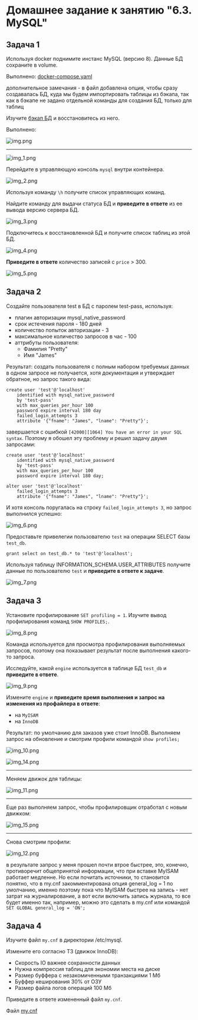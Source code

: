 # Домашнее задание к занятию "6.3. MySQL"

## Задача 1

Используя docker поднимите инстанс MySQL (версию 8). Данные БД сохраните в volume.

Выполнено: [docker-compose.yaml](docker_6.3/docker-compose.yml)

дополнительное замечания - в файл добавлена опция, чтобы сразу создавалась БД, куда мы будем импортировать таблицы из бэкапа, так как в бэкапе не задано отдельной команды для создания БД, только для таблиц

Изучите [бэкап БД](test_data/test_dump.sql) и 
восстановитесь из него.

Выполнено:

![img.png](img.png)

---

![img_1.png](img_1.png)

Перейдите в управляющую консоль `mysql` внутри контейнера.

![img_2.png](img_2.png)

Используя команду `\h` получите список управляющих команд.

Найдите команду для выдачи статуса БД и **приведите в ответе** из ее вывода версию сервера БД.

![img_3.png](img_3.png)

Подключитесь к восстановленной БД и получите список таблиц из этой БД.

![img_4.png](img_4.png)

**Приведите в ответе** количество записей с `price` > 300.

![img_5.png](img_5.png)

## Задача 2

Создайте пользователя test в БД c паролем test-pass, используя:
- плагин авторизации mysql_native_password
- срок истечения пароля - 180 дней 
- количество попыток авторизации - 3 
- максимальное количество запросов в час - 100
- аттрибуты пользователя:
    - Фамилия "Pretty"
    - Имя "James"

Результат: создать пользователя с полным набором требуемых данных в одном запросе не получается, хотя документация и утверждает обратное, но запрос такого вида:
```mysql
create user 'test'@'localhost'
    identified with mysql_native_password
    by 'test-pass'
    with max_queries_per_hour 100
    password expire interval 180 day
    failed_login_attempts 3
    attribute '{"fname": "James", "lname": "Pretty"}';
```
завершается с ошибкой `[42000][1064] You have an error in your SQL syntax`. Поэтому я обошел эту проблему и решил задачу двумя запросами:
```mysql
create user 'test'@'localhost'
    identified with mysql_native_password
    by 'test-pass'
    with max_queries_per_hour 100
    password expire interval 180 day;

alter user 'test'@'localhost'
    failed_login_attempts 3
    attribute '{"fname": "James", "lname": "Pretty"}';
```
И хотя консоль поругалась на строку `failed_login_attempts 3`, но запрос выполнился успешно:

![img_6.png](img_6.png)

Предоставьте привелегии пользователю `test` на операции SELECT базы `test_db`.

```mysql
grant select on test_db.* to 'test'@'localhost';
```
    
Используя таблицу INFORMATION_SCHEMA.USER_ATTRIBUTES получите данные по пользователю `test` и 
**приведите в ответе к задаче**.

![img_7.png](img_7.png)

## Задача 3

Установите профилирование `SET profiling = 1`.
Изучите вывод профилирования команд `SHOW PROFILES;`.

![img_8.png](img_8.png)

Команда используется для просмотра профилирования выполняемых запросов, поэтому она показывает результат после выполнения какого-то запроса.

Исследуйте, какой `engine` используется в таблице БД `test_db` и **приведите в ответе**.

![img_9.png](img_9.png)

Измените `engine` и **приведите время выполнения и запрос на изменения из профайлера в ответе**:
- на `MyISAM`
- на `InnoDB`

Результат:
по умолчанию для заказов уже стоит InnoDB. Выполняем запрос на обновление и смотрим профили командой `show profiles;`

![img_10.png](img_10.png)

![img_14.png](img_14.png)

---

Меняем движок для таблицы:

![img_11.png](img_11.png)

---

Еще раз выполняем запрос, чтобы профилировщик отработал с новым движком:

![img_15.png](img_15.png)

---

Снова смотрим профили:

![img_12.png](img_12.png)

в результате запрос у меня прошел почти втрое быстрее, это, конечно, противоречит общепринятой информации, что при вставке MyISAM работает медленне. Но если почитать источники, то становится понятно, что в my.cnf закомментирована опция general_log = 1 по умолчанию, именно поэтому пока что MyISAM быстрее на запись - нет затрат на журналирование, а вот если включить запись журнала, то все будет именно так, например, можно это сделать в my.cnf или командой `SET GLOBAL general_log = 'ON';`

## Задача 4 

Изучите файл `my.cnf` в директории /etc/mysql.

Измените его согласно ТЗ (движок InnoDB):
- Скорость IO важнее сохранности данных
- Нужна компрессия таблиц для экономии места на диске
- Размер буффера с незакомиченными транзакциями 1 Мб
- Буффер кеширования 30% от ОЗУ
- Размер файла логов операций 100 Мб

Приведите в ответе измененный файл `my.cnf`.

Файл [my.cnf](my.cnf)


